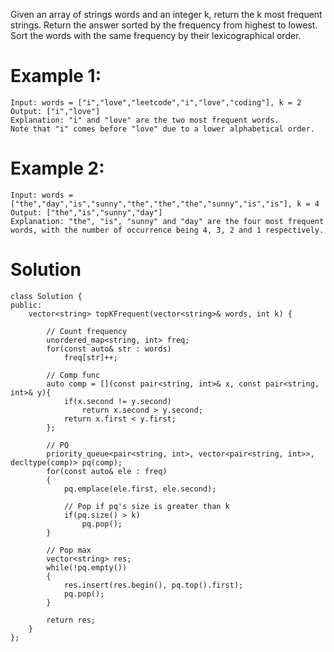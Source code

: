 Given an array of strings words and an integer k, return the k most frequent strings.
Return the answer sorted by the frequency from highest to lowest. Sort the words with the same frequency by their lexicographical order.

 

# Example 1:
```
Input: words = ["i","love","leetcode","i","love","coding"], k = 2
Output: ["i","love"]
Explanation: "i" and "love" are the two most frequent words.
Note that "i" comes before "love" due to a lower alphabetical order.
```

# Example 2:
```
Input: words = ["the","day","is","sunny","the","the","the","sunny","is","is"], k = 4
Output: ["the","is","sunny","day"]
Explanation: "the", "is", "sunny" and "day" are the four most frequent words, with the number of occurrence being 4, 3, 2 and 1 respectively.
```

# Solution
```
class Solution {
public:
    vector<string> topKFrequent(vector<string>& words, int k) {
        
        // Count frequency
        unordered_map<string, int> freq;
        for(const auto& str : words)
            freq[str]++;
        
        // Comp func
        auto comp = [](const pair<string, int>& x, const pair<string, int>& y){
            if(x.second != y.second)
                return x.second > y.second;
            return x.first < y.first;
        };
        
        // PQ
        priority_queue<pair<string, int>, vector<pair<string, int>>, decltype(comp)> pq(comp);
        for(const auto& ele : freq)
        {
            pq.emplace(ele.first, ele.second);
            
            // Pop if pq's size is greater than k
            if(pq.size() > k)
                pq.pop();
        }
    
        // Pop max
        vector<string> res;
        while(!pq.empty())
        {
            res.insert(res.begin(), pq.top().first);
            pq.pop();
        }
        
        return res;
    }
};
```